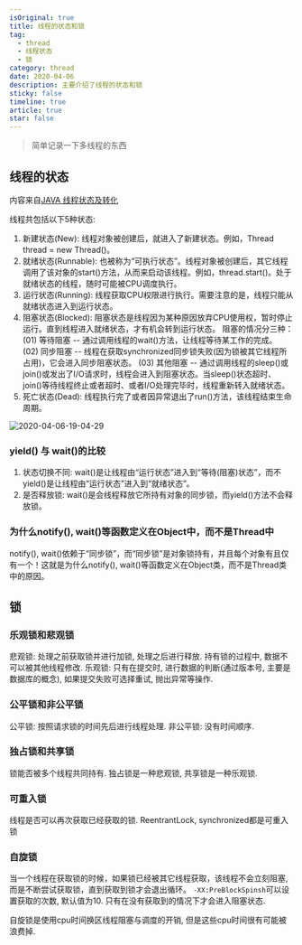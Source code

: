 ```yaml
---
isOriginal: true
title: 线程的状态和锁
tag:
  - thread
  - 线程状态
  - 锁
category: thread
date: 2020-04-06
description: 主要介绍了线程的状态和锁
sticky: false
timeline: true
article: true
star: false
---
```


> 简单记录一下多线程的东西

## 线程的状态

内容来自[JAVA 线程状态及转化](https://www.cnblogs.com/happy-coder/p/6587092.html)

线程共包括以下5种状态:

1. 新建状态(New): 线程对象被创建后，就进入了新建状态。例如，Thread thread = new Thread()。
2. 就绪状态(Runnable): 也被称为“可执行状态”。线程对象被创建后，其它线程调用了该对象的start()方法，从而来启动该线程。例如，thread.start()。处于就绪状态的线程，随时可能被CPU调度执行。
3. 运行状态(Running): 线程获取CPU权限进行执行。需要注意的是，线程只能从就绪状态进入到运行状态。
4. 阻塞状态(Blocked): 阻塞状态是线程因为某种原因放弃CPU使用权，暂时停止运行。直到线程进入就绪状态，才有机会转到运行状态。
  阻塞的情况分三种：
    (01) 等待阻塞 -- 通过调用线程的wait()方法，让线程等待某工作的完成。
    (02) 同步阻塞 -- 线程在获取synchronized同步锁失败(因为锁被其它线程所占用)，它会进入同步阻塞状态。
    (03) 其他阻塞 -- 通过调用线程的sleep()或join()或发出了I/O请求时，线程会进入到阻塞状态。当sleep()状态超时、join()等待线程终止或者超时、或者I/O处理完毕时，线程重新转入就绪状态。
5. 死亡状态(Dead): 线程执行完了或者因异常退出了run()方法，该线程结束生命周期。

![2020-04-06-19-04-29](https://tech.nikolazhang.top/2020-04-06-19-04-29.png)

### yield() 与 wait()的比较

1. 状态切换不同: wait()是让线程由“运行状态”进入到“等待(阻塞)状态”，而不yield()是让线程由“运行状态”进入到“就绪状态”。
2. 是否释放锁: wait()是会线程释放它所持有对象的同步锁，而yield()方法不会释放锁。

### 为什么notify(), wait()等函数定义在Object中，而不是Thread中

notify(), wait()依赖于“同步锁”，而“同步锁”是对象锁持有，并且每个对象有且仅有一个！这就是为什么notify(), wait()等函数定义在Object类，而不是Thread类中的原因。

## 锁

### 乐观锁和悲观锁

悲观锁: 处理之前获取锁并进行加锁, 处理之后进行释放. 持有锁的过程中, 数据不可以被其他线程修改.
乐观锁: 只有在提交时, 进行数据的判断(通过版本号, 主要是数据库的概念), 如果提交失败可选择重试, 抛出异常等操作.

### 公平锁和非公平锁

公平锁: 按照请求锁的时间先后进行线程处理.
非公平锁: 没有时间顺序.

### 独占锁和共享锁

锁能否被多个线程共同持有. 独占锁是一种悲观锁, 共享锁是一种乐观锁.

### 可重入锁

线程是否可以再次获取已经获取的锁.
ReentrantLock, synchronized都是可重入锁

### 自旋锁

当一个线程在获取锁的时候，如果锁已经被其它线程获取，该线程不会立刻阻塞, 而是不断尝试获取锁，直到获取到锁才会退出循环。
`-XX:PreBlockSpinsh`可以设置获取的次数, 默认值为10. 只有在没有获取到的情况下才会进入阻塞状态.

自旋锁是使用cpu时间换区线程阻塞与调度的开销, 但是这些cpu时间很有可能被浪费掉.
